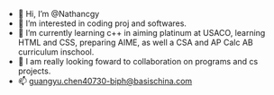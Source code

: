 - 👋 Hi, I’m @Nathancgy
- 👀 I’m interested in coding proj and softwares.
- 🌱 I’m currently learning c++ in aiming platinum at USACO, learning HTML and CSS, preparing AIME, as well a CSA and AP Calc AB curriculum inschool.
- 💞️ I am really looking foward to collaboration on programs and cs projects.
- 📫 guangyu.chen40730-biph@basischina.com

<!---
Nathancgy/Nathancgy is a ✨ special ✨ repository because its `README.md` (this file) appears on your GitHub profile.
You can click the Preview link to take a look at your changes.
--->

